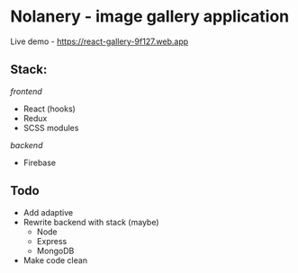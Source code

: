 # Nolanery - image gallery application
Live demo - https://react-gallery-9f127.web.app

## Stack: ##

*frontend*
- React (hooks)
- Redux
- SCSS modules

*backend*
- Firebase

## Todo

- Add adaptive
- Rewrite backend with stack (maybe)
  - Node
  - Express
  - MongoDB
- Make code clean
